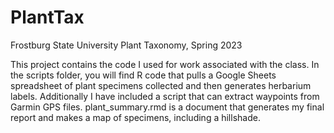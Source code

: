# PlantTax
Frostburg State University
Plant Taxonomy, Spring 2023

This project contains the code I used for work associated with the class. 
In the scripts folder, you will find R code that pulls a Google Sheets spreadsheet of plant specimens collected and then generates herbarium labels.
Additionally I have included a script that can extract waypoints from Garmin GPS files.
plant_summary.rmd is a document that generates my final report and makes a map of specimens, including a hillshade.
